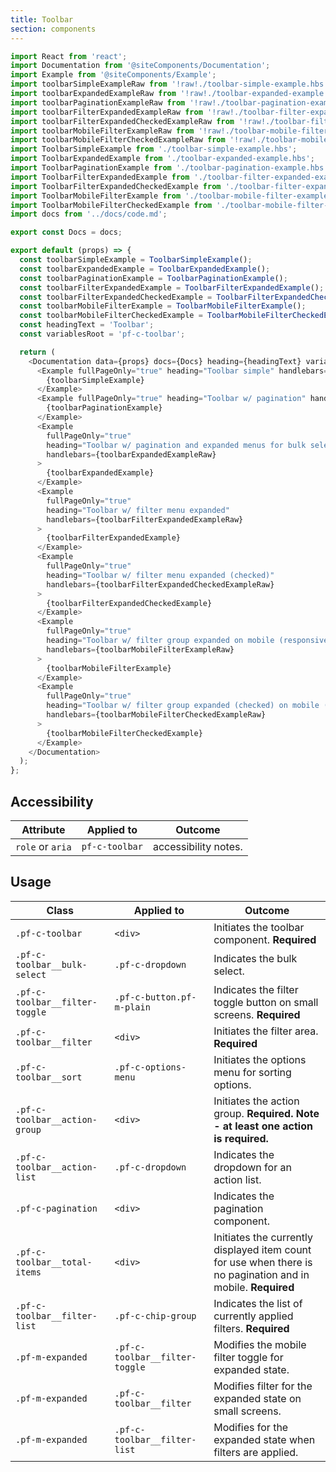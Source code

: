 ```yaml
---
title: Toolbar
section: components
---
```


```js
import React from 'react';
import Documentation from '@siteComponents/Documentation';
import Example from '@siteComponents/Example';
import toolbarSimpleExampleRaw from '!raw!./toolbar-simple-example.hbs';
import toolbarExpandedExampleRaw from '!raw!./toolbar-expanded-example.hbs';
import toolbarPaginationExampleRaw from '!raw!./toolbar-pagination-example.hbs';
import toolbarFilterExpandedExampleRaw from '!raw!./toolbar-filter-expanded-example.hbs';
import toolbarFilterExpandedCheckedExampleRaw from '!raw!./toolbar-filter-expanded-checked-example.hbs';
import toolbarMobileFilterExampleRaw from '!raw!./toolbar-mobile-filter-example.hbs';
import toolbarMobileFilterCheckedExampleRaw from '!raw!./toolbar-mobile-filter-checked-example.hbs';
import ToolbarSimpleExample from './toolbar-simple-example.hbs';
import ToolbarExpandedExample from './toolbar-expanded-example.hbs';
import ToolbarPaginationExample from './toolbar-pagination-example.hbs';
import ToolbarFilterExpandedExample from './toolbar-filter-expanded-example.hbs';
import ToolbarFilterExpandedCheckedExample from './toolbar-filter-expanded-checked-example.hbs';
import ToolbarMobileFilterExample from './toolbar-mobile-filter-example.hbs';
import ToolbarMobileFilterCheckedExample from './toolbar-mobile-filter-checked-example.hbs';
import docs from '../docs/code.md';

export const Docs = docs;

export default (props) => {
  const toolbarSimpleExample = ToolbarSimpleExample();
  const toolbarExpandedExample = ToolbarExpandedExample();
  const toolbarPaginationExample = ToolbarPaginationExample();
  const toolbarFilterExpandedExample = ToolbarFilterExpandedExample();
  const toolbarFilterExpandedCheckedExample = ToolbarFilterExpandedCheckedExample();
  const toolbarMobileFilterExample = ToolbarMobileFilterExample();
  const toolbarMobileFilterCheckedExample = ToolbarMobileFilterCheckedExample();
  const headingText = 'Toolbar';
  const variablesRoot = 'pf-c-toolbar';

  return (
    <Documentation data={props} docs={Docs} heading={headingText} variablesRoot={variablesRoot}>
      <Example fullPageOnly="true" heading="Toolbar simple" handlebars={toolbarSimpleExampleRaw}>
        {toolbarSimpleExample}
      </Example>
      <Example fullPageOnly="true" heading="Toolbar w/ pagination" handlebars={toolbarPaginationExampleRaw}>
        {toolbarPaginationExample}
      </Example>
      <Example
        fullPageOnly="true"
        heading="Toolbar w/ pagination and expanded menus for bulk selector, sort, action menu, and pagination"
        handlebars={toolbarExpandedExampleRaw}
      >
        {toolbarExpandedExample}
      </Example>
      <Example
        fullPageOnly="true"
        heading="Toolbar w/ filter menu expanded"
        handlebars={toolbarFilterExpandedExampleRaw}
      >
        {toolbarFilterExpandedExample}
      </Example>
      <Example
        fullPageOnly="true"
        heading="Toolbar w/ filter menu expanded (checked)"
        handlebars={toolbarFilterExpandedCheckedExampleRaw}
      >
        {toolbarFilterExpandedCheckedExample}
      </Example>
      <Example
        fullPageOnly="true"
        heading="Toolbar w/ filter group expanded on mobile (responsive)"
        handlebars={toolbarMobileFilterExampleRaw}
      >
        {toolbarMobileFilterExample}
      </Example>
      <Example
        fullPageOnly="true"
        heading="Toolbar w/ filter group expanded (checked) on mobile (responsive)"
        handlebars={toolbarMobileFilterCheckedExampleRaw}
      >
        {toolbarMobileFilterCheckedExample}
      </Example>
    </Documentation>
  );
};
```

## Accessibility

| Attribute | Applied to | Outcome |
| -- | -- | -- |
| `role` or `aria` | `pf-c-toolbar` |  accessibility notes. |


## Usage

| Class | Applied to | Outcome |
| -- | -- | -- |
| `.pf-c-toolbar` | `<div>` |  Initiates the toolbar component. **Required** |
| `.pf-c-toolbar__bulk-select` | `.pf-c-dropdown` |  Indicates the bulk select. |
| `.pf-c-toolbar__filter-toggle` | `.pf-c-button.pf-m-plain` |  Indicates the filter toggle button on small screens. **Required** |
| `.pf-c-toolbar__filter` | `<div>` |  Initiates the filter area. **Required** |
| `.pf-c-toolbar__sort` | `.pf-c-options-menu` |  Initiates the options menu for sorting options. |
| `.pf-c-toolbar__action-group` | `<div>` |  Initiates the action group. **Required. Note - at least one action is required.**|
| `.pf-c-toolbar__action-list` | `.pf-c-dropdown` |  Indicates the dropdown for an action list. |
| `.pf-c-pagination` | `<div>` |  Indicates the pagination component. |
| `.pf-c-toolbar__total-items` | `<div>` |  Initiates the currently displayed item count for use when there is no pagination and in mobile. **Required** |
| `.pf-c-toolbar__filter-list` | `.pf-c-chip-group` | Indicates the list of currently applied filters. **Required**|
| `.pf-m-expanded` | `.pf-c-toolbar__filter-toggle` | Modifies the mobile filter toggle for expanded state.
| `.pf-m-expanded` | `.pf-c-toolbar__filter` | Modifies filter for the expanded state on small screens.
| `.pf-m-expanded` | `.pf-c-toolbar__filter-list` | Modifies for the expanded state when filters are applied.
